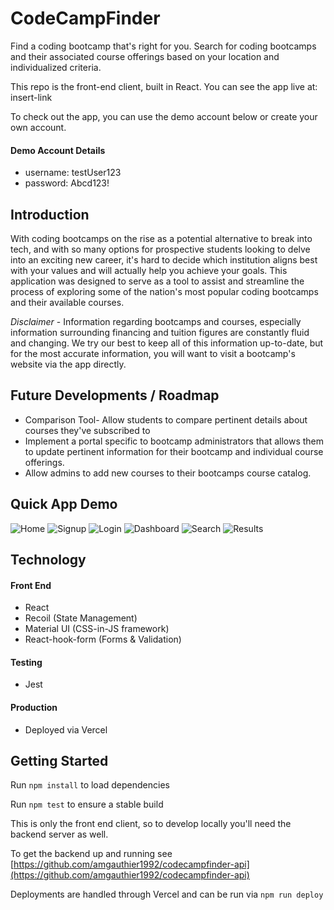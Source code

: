 # CodeCampFinder

Find a coding bootcamp that's right for you. Search for coding bootcamps and their associated course offerings based on your location and individualized criteria.

This repo is the front-end client, built in React. You can see the app live at: insert-link

<!-- [https://codecampfinder.vercel.app/](https://codecampfinder.vercel.app/) -->

To check out the app, you can use the demo account below or create your own account.

#### Demo Account Details

- username: testUser123
- password: Abcd123!

## Introduction

With coding bootcamps on the rise as a potential alternative to break into tech, and with so many options for prospective students looking to delve into an exciting new career, it's hard to decide which institution aligns best with your values and will actually help you achieve your goals. This application was designed to serve as a tool to assist and streamline the process of exploring some of the nation's most popular coding bootcamps and their available courses.

_Disclaimer_ - Information regarding bootcamps and courses, especially information surrounding financing and tuition figures are constantly fluid and changing. We try our best to keep all of this information up-to-date, but for the most accurate information, you will want to visit a bootcamp's website via the app directly.

## Future Developments / Roadmap

- Comparison Tool- Allow students to compare pertinent details about courses they've subscribed to
- Implement a portal specific to bootcamp administrators that allows them to update pertinent information for their bootcamp and individual course offerings.
- Allow admins to add new courses to their bootcamps course catalog.

## Quick App Demo

![Home](https://i.imgur.com/Qc74KZD.png)
![Signup](https://i.imgur.com/JSkiqhA.png)
![Login](https://i.imgur.com/pjyLd8a.png)
![Dashboard](https://i.imgur.com/qJbbgg9.png)
![Search](https://i.imgur.com/gHEPwVt.png)
![Results](https://i.imgur.com/mpOtkB4.png)

## Technology

#### Front End

- React
- Recoil (State Management)
- Material UI (CSS-in-JS framework)
- React-hook-form (Forms & Validation)

#### Testing

- Jest

#### Production

- Deployed via Vercel

## Getting Started

Run `npm install` to load dependencies

Run `npm test` to ensure a stable build

This is only the front end client, so to develop locally you'll need the backend server as well.

To get the backend up and running see [https://github.com/amgauthier1992/codecampfinder-api](https://github.com/amgauthier1992/codecampfinder-api)

Deployments are handled through Vercel and can be run via `npm run deploy`
